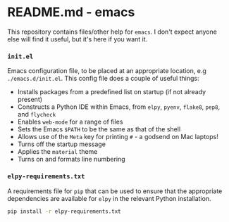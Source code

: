 # README.md - emacs
This repository contains files/other help for `emacs`. I don't expect anyone else will find it useful, but it's here if you want it.

### `init.el`

Emacs configuration file, to be placed at an appropriate location, e.g `./emacs.d/init.el`. This config file does a couple of useful things:

* Installs packages from a predefined list on startup (if not already present)
* Constructs a Python IDE within Emacs, from `elpy`, `pyenv`, `flake8`, `pep8`, and `flycheck`
* Enables `web-mode` for a range of files
* Sets the Emacs `$PATH` to be the same as that of the shell
* Allows use of the `Meta` key for printing `#` - a godsend on Mac laptops!
* Turns off the startup message
* Applies the `material` theme
* Turns on and formats line numbering

### `elpy-requirements.txt`

A requirements file for `pip` that can be used to ensure that the appropriate dependencies are available for `elpy` in the relevant Python installation.

```bash
pip install -r elpy-requirements.txt
```